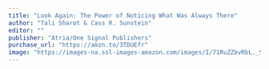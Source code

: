 ```yaml
---
title: "Look Again: The Power of Noticing What Was Always There"
author: "Tali Sharot & Cass R. Sunstein"
editor: ""
publisher: "Atria/One Signal Publishers"
purchase_url: "https://amzn.to/3TDUEfr"
image: "https://images-na.ssl-images-amazon.com/images/I/71RuZZbvRbL._SL75_.jpg"
---
```

